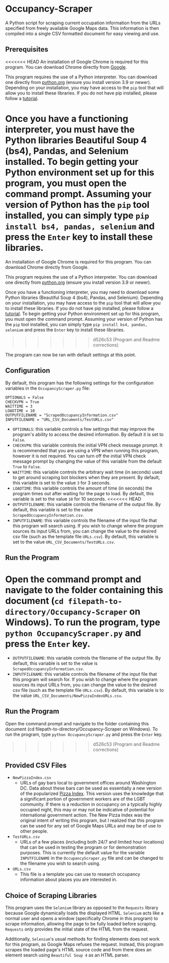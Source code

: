 # Occupancy-Scraper
A Python script for scraping current occupation information from the URLs specified from freely available Google Maps data. This information is then compiled into a single CSV formatted document for easy viewing and use.

## Prerequisites
<<<<<<< HEAD
An installation of Google Chrome is required for this program. You can download Chrome directly from [Google](www.google.com/chrome/dr/download/).

This program requires the use of a Python interpreter. You can download one directly from [python.org](https://www.python.org/downloads/) (ensure you install version 3.9 or newer). Depending on your installation, you may have access to the `pip` tool that will allow you to install these libraries. If you do not have pip installed, please follow a [tutorial](https://www.youtube.com/watch?v=81SHyuNLMOY). 

Once you have a functioning interpreter, you must have the Python libraries Beautiful Soup 4 (bs4), Pandas, and Selenium installed. To begin getting your Python environment set up for this program, you must open the command prompt. Assuming your version of Python has the `pip` tool installed, you can simply type `pip install bs4, pandas, selenium` and press the `Enter` key to install these libraries.
=======
An installation of Google Chrome is required for this program. You can download Chrome directly from Google.

This program requires the use of a Python interpreter. You can download one directly from [python.org](https://www.python.org/downloads/) (ensure you install version 3.9 or newer). 

Once you have a functioning interpreter, you may need to download some Python libraries (Beautiful Soup 4 (bs4), Pandas, and Selenium). Depending on your installation, you may have access to the `pip` tool that will allow you to install these libraries. If you do not have pip installed, please follow a [tutorial](https://www.youtube.com/watch?v=81SHyuNLMOY). To begin getting your Python environment set up for this program, you must open the command prompt. Assuming your version of Python has the `pip` tool installed, you can simply type `pip install bs4, pandas, selenium` and press the `Enter` key to install these libraries.
>>>>>>> d526c53 (Program and Readme corrections)

The program can now be ran with default settings at this point. 

## Configuration
By default, this program has the following settings for the configuration variables in the `OccupancyScraper.py` file:
```
OPTIONALS = False
CHECKVPN = True
WAITTIME = 3
LOADTIME = 10
OUTPUTFILENAME = "ScrapedOccupancyInformation.csv"
INPUTFILENAME = "URL_CSV_Documents/TestURLs.csv"
```

* `OPTIONALS`: this variable controls a few settings that may improve the program's ability to access the desired information. By default it is set to `False`.
* `CHECKVPN`: this variable controls the initial VPN check message prompt. It is recommended that you are using a VPN when running this program, however it is not required. You can turn off the initial VPN check message prompt by changing the value of this variable from the default `True` to `False`.
* `WAITTIME`: this variable controls the arbitrary wait time (in seconds) used to get around scraping bot blockers when they are present. By default, this variable is set to the value `3` for 3 seconds.
* `LOADTIME`: this variable controls the amount of time (in seconds) the program times out after waiting for the page to load. By default, this variable is set to the value `10` for 10 seconds.
<<<<<<< HEAD
* `OUTPUTFILENAME`: this variable controls the filename of the output file. By default, this variable is set to the value `ScrapedOccupancyInformation.csv`.
* `INPUTFILENAME`: this variable controls the filename of the input file that this program will search using. If you wish to change where the program sources its input URLs from, you can change the value to the desired csv file (such as the template file `URLs.csv`). By default, this variable is set to the value `URL_CSV_Documents/TestURLs.csv`.

## Run the Program
Open the command prompt and navigate to the folder containing this document (`cd filepath-to-directory/Occupancy-Scraper` on Windows). To run the program, type `python OccupancyScraper.py` and press the `Enter` key.
=======
* `OUTPUTFILENAME`: this variable controls the filename of the output file. By default, this variable is set to the value is `ScrapedOccupancyInformation.csv`.
* `INPUTFILENAME`: this variable controls the filename of the input file that this program will search for. If you wish to change where the program sources its input URLs from, you can change the value to the desired csv file (such as the template file `URLs.csv`). By default, this variable is to the value `URL_CSV_Documents/NewPizzaIndexURLs.csv`.

## Run the Program
Open the command prompt and navigate to the folder containing this document (cd filepath-to-directory/Occupancy-Scraper on Windows). To run the program, type `python OccupancyScraper.py` and press the `Enter` key.
>>>>>>> d526c53 (Program and Readme corrections)

## Provided CSV Files
* `NewPizzaIndex.csv`
    * URLs of gay bars local to government offices around Washington DC. Data about these bars can be used as essentially a new version of the popularized [Pizza Index](https://knowyourmeme.com/memes/pizza-meter-pentagon-pizza-orders). This version uses the knowledge that a significant portion of government workers are of the LGBT community. If there is a reduction in occupancy on a typically highly occupied night, this may or may not be indicative of potential for international government action. The New Pizza Index was the original intent of writing this program, but I realized that this program can be used for any set of Google Maps URLs and may be of use to other people.
* `TestURLs.csv`
    * URLs of a few places (including both 24/7 and limited hour locations) that can be used in testing the program or for demonstration purposes. This is currently the default value for the variable `INPUTFILENAME` in the `OccupancyScraper.py` file and can be changed to the filename you wish to search using.
* `URLs.csv`
    * This file is a template you can use to research occupancy information about places you are interested in.

## Choice of Scraping Libraries
This program uses the `Selenium` library as opposed to the `Requests` library because Google dynamically loads the displayed HTML. `Selenium` acts like a normal user and opens a window (specifically Chrome in this program) to scrape information, allowing the page to be fully loaded before scraping. `Requests` only provides the initial state of the HTML from the request.

Additionally, `Selenium`'s usual methods for finding elements does not work for this program, as Google Maps refuses the request. Instead, this program scrapes the loaded page's HTML source code and from there does an element search using `Beautiful Soup 4` as an HTML parser.